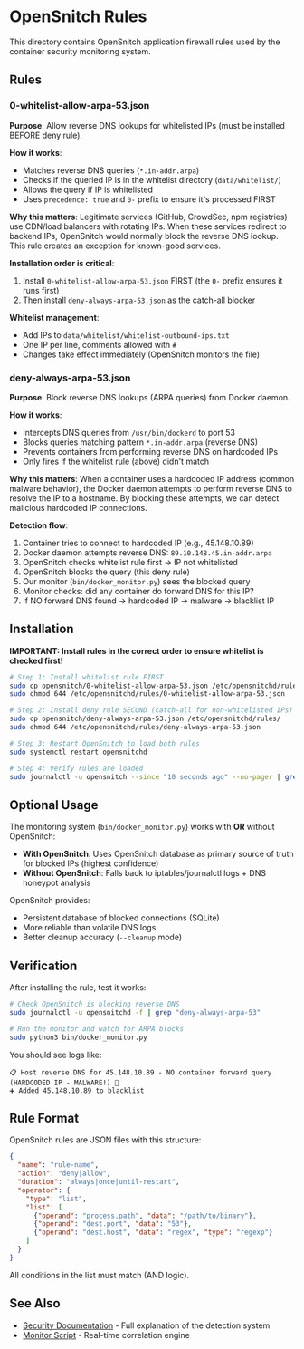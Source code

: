 # OpenSnitch Rules

This directory contains OpenSnitch application firewall rules used by the container security monitoring system.

## Rules

### 0-whitelist-allow-arpa-53.json

**Purpose**: Allow reverse DNS lookups for whitelisted IPs (must be installed BEFORE deny rule).

**How it works**:
- Matches reverse DNS queries (`*.in-addr.arpa`)
- Checks if the queried IP is in the whitelist directory (`data/whitelist/`)
- Allows the query if IP is whitelisted
- Uses `precedence: true` and `0-` prefix to ensure it's processed FIRST

**Why this matters**:
Legitimate services (GitHub, CrowdSec, npm registries) use CDN/load balancers with rotating IPs. When these services redirect to backend IPs, OpenSnitch would normally block the reverse DNS lookup. This rule creates an exception for known-good services.

**Installation order is critical**:
1. Install `0-whitelist-allow-arpa-53.json` FIRST (the `0-` prefix ensures it runs first)
2. Then install `deny-always-arpa-53.json` as the catch-all blocker

**Whitelist management**:
- Add IPs to `data/whitelist/whitelist-outbound-ips.txt`
- One IP per line, comments allowed with `#`
- Changes take effect immediately (OpenSnitch monitors the file)

### deny-always-arpa-53.json

**Purpose**: Block reverse DNS lookups (ARPA queries) from Docker daemon.

**How it works**:
- Intercepts DNS queries from `/usr/bin/dockerd` to port 53
- Blocks queries matching pattern `*.in-addr.arpa` (reverse DNS)
- Prevents containers from performing reverse DNS on hardcoded IPs
- Only fires if the whitelist rule (above) didn't match

**Why this matters**:
When a container uses a hardcoded IP address (common malware behavior), the Docker daemon attempts to perform reverse DNS to resolve the IP to a hostname. By blocking these attempts, we can detect malicious hardcoded IP connections.

**Detection flow**:
1. Container tries to connect to hardcoded IP (e.g., 45.148.10.89)
2. Docker daemon attempts reverse DNS: `89.10.148.45.in-addr.arpa`
3. OpenSnitch checks whitelist rule first → IP not whitelisted
4. OpenSnitch blocks the query (this deny rule)
5. Our monitor (`bin/docker_monitor.py`) sees the blocked query
6. Monitor checks: did any container do forward DNS for this IP?
7. If NO forward DNS found → hardcoded IP → malware → blacklist IP

## Installation

**IMPORTANT: Install rules in the correct order to ensure whitelist is checked first!**

```bash
# Step 1: Install whitelist rule FIRST
sudo cp opensnitch/0-whitelist-allow-arpa-53.json /etc/opensnitchd/rules/
sudo chmod 644 /etc/opensnitchd/rules/0-whitelist-allow-arpa-53.json

# Step 2: Install deny rule SECOND (catch-all for non-whitelisted IPs)
sudo cp opensnitch/deny-always-arpa-53.json /etc/opensnitchd/rules/
sudo chmod 644 /etc/opensnitchd/rules/deny-always-arpa-53.json

# Step 3: Restart OpenSnitch to load both rules
sudo systemctl restart opensnitchd

# Step 4: Verify rules are loaded
sudo journalctl -u opensnitch --since "10 seconds ago" --no-pager | grep -i "loading rules"
```

## Optional Usage

The monitoring system (`bin/docker_monitor.py`) works with **OR** without OpenSnitch:

- **With OpenSnitch**: Uses OpenSnitch database as primary source of truth for blocked IPs (highest confidence)
- **Without OpenSnitch**: Falls back to iptables/journalctl logs + DNS honeypot analysis

OpenSnitch provides:
- Persistent database of blocked connections (SQLite)
- More reliable than volatile DNS logs
- Better cleanup accuracy (`--cleanup` mode)

## Verification

After installing the rule, test it works:

```bash
# Check OpenSnitch is blocking reverse DNS
sudo journalctl -u opensnitchd -f | grep "deny-always-arpa-53"

# Run the monitor and watch for ARPA blocks
sudo python3 bin/docker_monitor.py
```

You should see logs like:
```
📋 Host reverse DNS for 45.148.10.89 - NO container forward query (HARDCODED IP - MALWARE!) 🚨
➕ Added 45.148.10.89 to blacklist
```

## Rule Format

OpenSnitch rules are JSON files with this structure:

```json
{
  "name": "rule-name",
  "action": "deny|allow",
  "duration": "always|once|until-restart",
  "operator": {
    "type": "list",
    "list": [
      {"operand": "process.path", "data": "/path/to/binary"},
      {"operand": "dest.port", "data": "53"},
      {"operand": "dest.host", "data": "regex", "type": "regexp"}
    ]
  }
}
```

All conditions in the list must match (AND logic).

## See Also

- [Security Documentation](../docs/security.md) - Full explanation of the detection system
- [Monitor Script](../bin/docker_monitor.py) - Real-time correlation engine

